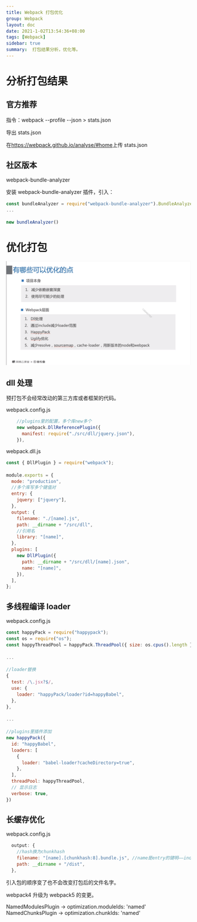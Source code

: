 ```yaml
---
title: Webpack 打包优化
group: Webpack
layout: doc
date: 2021-1-02T13:54:36+08:00
tags: [Webpack]
sidebar: true
summary:  打包结果分析，优化等。
---
```


# 分析打包结果

## 官方推荐

指令：webpack --profile --json > stats.json

导出 stats.json

在<a href="https://webpack.github.io/analyse/#home">https://webpack.github.io/analyse/#home</a>上传 stats.json

## 社区版本

webpack-bundle-analyzer

安装 webpack-bundle-analyzer 插件，引入：

```javascript
const bundleAnalyzer = require("webpack-bundle-analyzer").BundleAnalyzerPlugin;
...

new bundleAnalyzer()
```

# 优化打包

<img src="/images/Webpack/speedUp.png">

## dll 处理

预打包不会经常改动的第三方库或者框架的代码。

webpack.config.js

```javascript
    //plugins里的配置，多个库new多个
    new webpack.DllReferencePlugin({
      manifest: require("./src/dll/jquery.json"),
    }),
```

webpack.dll.js

```javascript
const { DllPlugin } = require("webpack");

module.exports = {
  mode: "production",
  //多个库写多个键值对
  entry: {
    jquery: ["jquery"],
  },
  output: {
    filename: "./[name].js",
    path: __dirname + "/src/dll",
    //引用名
    library: "[name]",
  },
  plugins: [
    new DllPlugin({
      path: __dirname + "/src/dll/[name].json",
      name: "[name]",
    }),
  ],
};
```

## 多线程编译 loader

webpack.config.js

```javascript
const happyPack = require("happypack");
const os = require("os");
const happyThreadPool = happyPack.ThreadPool({ size: os.cpus().length });

...

//loader替换
{
  test: /\.jsx?$/,
  use: {
    loader: "happyPack/loader?id=happyBabel",
  },
},

...

//plugins里插件添加
new happyPack({
  id: "happyBabel",
  loaders: [
    {
      loader: "babel-loader?cacheDirectory=true",
    },
  ],
  threadPool: happyThreadPool,
  // 显示日志
  verbose: true,
})

```

## 长缓存优化

webpack.config.js

```javascript
  output: {
    //hash换为chunkhash
    filename: "[name].[chunkhash:8].bundle.js", //name是entry的键明——index
    path: __dirname + "/dist",
  },

```

引入包的顺序变了也不会改变打包后的文件名字。

webpack4 升级为 webpack5 的变更。

NamedModulesPlugin → optimization.moduleIds: 'named'
NamedChunksPlugin → optimization.chunkIds: 'named'
